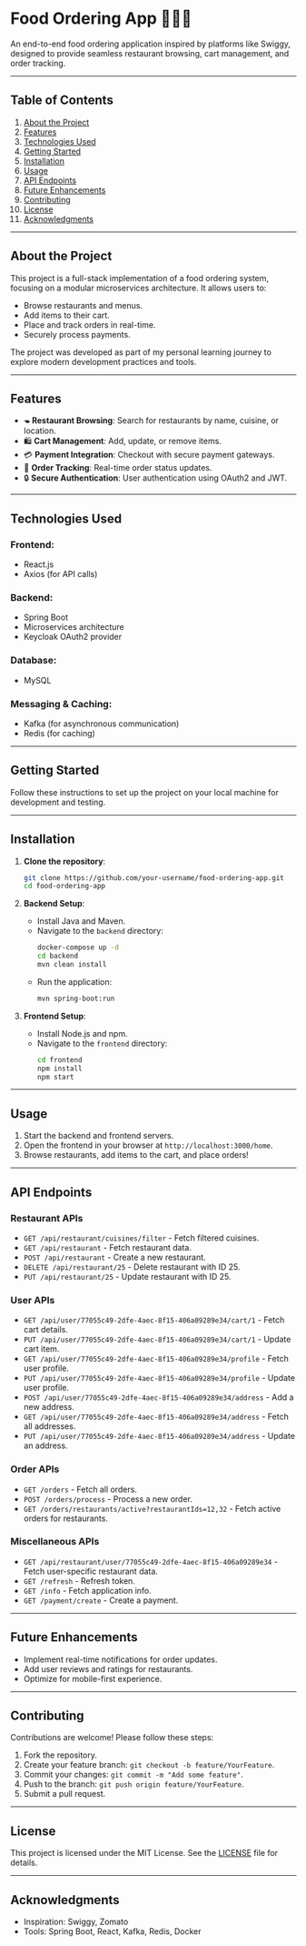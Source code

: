 # **Food Ordering App** 🍔🍕🍜

An end-to-end food ordering application inspired by platforms like Swiggy, designed to provide seamless restaurant browsing, cart management, and order tracking.

---

## **Table of Contents**
1. [About the Project](#about-the-project)
2. [Features](#features)
3. [Technologies Used](#technologies-used)
4. [Getting Started](#getting-started)
5. [Installation](#installation)
6. [Usage](#usage)
7. [API Endpoints](#api-endpoints)
8. [Future Enhancements](#future-enhancements)
9. [Contributing](#contributing)
10. [License](#license)
11. [Acknowledgments](#acknowledgments)

---

## **About the Project**

This project is a full-stack implementation of a food ordering system, focusing on a modular microservices architecture. It allows users to:
- Browse restaurants and menus.
- Add items to their cart.
- Place and track orders in real-time.
- Securely process payments.

The project was developed as part of my personal learning journey to explore modern development practices and tools.

---

## **Features**
- 🖜 **Restaurant Browsing**: Search for restaurants by name, cuisine, or location.
- 🛍️ **Cart Management**: Add, update, or remove items.
- 💳 **Payment Integration**: Checkout with secure payment gateways.
- 🍅 **Order Tracking**: Real-time order status updates.
- 🔒 **Secure Authentication**: User authentication using OAuth2 and JWT.

---

## **Technologies Used**
### **Frontend**:
- React.js
- Axios (for API calls)

### **Backend**:
- Spring Boot
- Microservices architecture
- Keycloak OAuth2 provider

### **Database**:
- MySQL

### **Messaging & Caching**:
- Kafka (for asynchronous communication)
- Redis (for caching)

---

## **Getting Started**

Follow these instructions to set up the project on your local machine for development and testing.

---

## **Installation**

1. **Clone the repository**:
   ```bash
   git clone https://github.com/your-username/food-ordering-app.git
   cd food-ordering-app
   ```

2. **Backend Setup**:
   - Install Java and Maven.
   - Navigate to the `backend` directory:
     ```bash
     docker-compose up -d
     cd backend
     mvn clean install
     ```
   - Run the application:
     ```bash
     mvn spring-boot:run
     ```

3. **Frontend Setup**:
   - Install Node.js and npm.
   - Navigate to the `frontend` directory:
     ```bash
     cd frontend
     npm install
     npm start
     ```

---

## **Usage**

1. Start the backend and frontend servers.
2. Open the frontend in your browser at `http://localhost:3000/home`.
3. Browse restaurants, add items to the cart, and place orders!

---

## **API Endpoints**

### **Restaurant APIs**
- `GET /api/restaurant/cuisines/filter` - Fetch filtered cuisines.
- `GET /api/restaurant` - Fetch restaurant data.
- `POST /api/restaurant` - Create a new restaurant.
- `DELETE /api/restaurant/25` - Delete restaurant with ID 25.
- `PUT /api/restaurant/25` - Update restaurant with ID 25.

### **User APIs**
- `GET /api/user/77055c49-2dfe-4aec-8f15-406a09289e34/cart/1` - Fetch cart details.
- `PUT /api/user/77055c49-2dfe-4aec-8f15-406a09289e34/cart/1` - Update cart item.
- `GET /api/user/77055c49-2dfe-4aec-8f15-406a09289e34/profile` - Fetch user profile.
- `PUT /api/user/77055c49-2dfe-4aec-8f15-406a09289e34/profile` - Update user profile.
- `POST /api/user/77055c49-2dfe-4aec-8f15-406a09289e34/address` - Add a new address.
- `GET /api/user/77055c49-2dfe-4aec-8f15-406a09289e34/address` - Fetch all addresses.
- `PUT /api/user/77055c49-2dfe-4aec-8f15-406a09289e34/address` - Update an address.

### **Order APIs**
- `GET /orders` - Fetch all orders.
- `POST /orders/process` - Process a new order.
- `GET /orders/restaurants/active?restaurantIds=12,32` - Fetch active orders for restaurants.

### **Miscellaneous APIs**
- `GET /api/restaurant/user/77055c49-2dfe-4aec-8f15-406a09289e34` - Fetch user-specific restaurant data.
- `GET /refresh` - Refresh token.
- `GET /info` - Fetch application info.
- `GET /payment/create` - Create a payment.


---

## **Future Enhancements**
- Implement real-time notifications for order updates.
- Add user reviews and ratings for restaurants.
- Optimize for mobile-first experience.

---

## **Contributing**
Contributions are welcome! Please follow these steps:
1. Fork the repository.
2. Create your feature branch: `git checkout -b feature/YourFeature`.
3. Commit your changes: `git commit -m "Add some feature"`.
4. Push to the branch: `git push origin feature/YourFeature`.
5. Submit a pull request.

---

## **License**
This project is licensed under the MIT License. See the [LICENSE](LICENSE) file for details.

---

## **Acknowledgments**
- Inspiration: Swiggy, Zomato
- Tools: Spring Boot, React, Kafka, Redis, Docker
